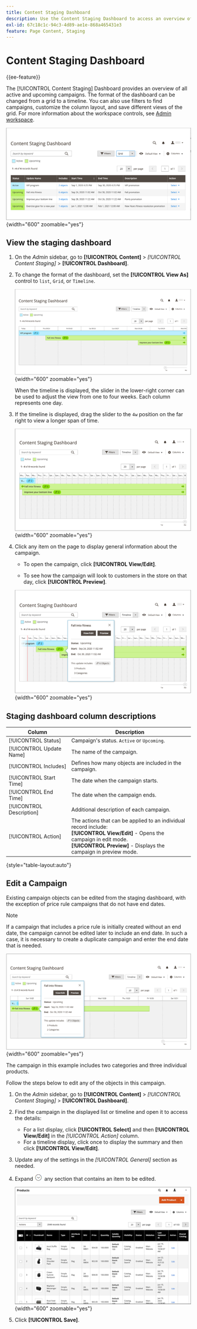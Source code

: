 ```yaml
---
title: Content Staging Dashboard
description: Use the Content Staging Dashboard to access an overview of all active and upcoming campaigns.
exl-id: 67c18c1c-94c3-4d89-ae1e-868a465431e3
feature: Page Content, Staging
---
```

# Content Staging Dashboard

{{ee-feature}}

The [!UICONTROL Content Staging] Dashboard provides an overview of all active and upcoming campaigns. The format of the dashboard can be changed from a grid to a timeline. You can also use filters to find campaigns, customize the column layout, and save different views of the grid. For more information about the workspace controls, see [Admin workspace](../getting-started/admin-workspace.md).

![Staging dashboard in grid view](./assets/content-staging-grid-view.png){width="600" zoomable="yes"}

## View the staging dashboard

1. On the _Admin_ sidebar, go to  **[!UICONTROL Content]** > _[!UICONTROL Content Staging]_ > **[!UICONTROL Dashboard]**.

1. To change the format of the dashboard, set the **[!UICONTROL View As]** control to `list`, `Grid`, or `Timeline`.

   ![Timeline view](./assets/content-staging-dashboard-timeline.png){width="600" zoomable="yes"}

   When the timeline is displayed, the slider in the lower-right corner can be used to adjust the view from one to four weeks. Each column represents one day.

1. If the timeline is displayed, drag the slider to the `4w` position on the far right to view a longer span of time.

   ![Four-week view](./assets/content-staging-timeline-4-week-view.png){width="600" zoomable="yes"}

1. Click any item on the page to display general information about the campaign.

   - To open the campaign, click **[!UICONTROL View/Edit]**.

   - To see how the campaign will look to customers in the store on that day, click **[!UICONTROL Preview]**.

   ![Campaign information](./assets/content-staging-campaign-info.png){width="600" zoomable="yes"}

## Staging dashboard column descriptions

|Column|Description|
|--- |--- |
|[!UICONTROL Status]|Campaign's status. `Active` or `Upcoming`.|
|[!UICONTROL Update Name]|The name of the campaign.|
|[!UICONTROL Includes]|Defines how many objects are included in the campaign.|
|[!UICONTROL Start Time]|The date when the campaign starts.|
|[!UICONTROL End Time]|The date when the campaign ends.|
|[!UICONTROL Description]|Additional description of each campaign.|
|[!UICONTROL Action]|The actions that can be applied to an individual record include:<br/>**[!UICONTROL View/Edit]** - Opens the campaign in edit mode.<br/>**[!UICONTROL Preview]** - Displays the campaign in preview mode.|

{style="table-layout:auto"}

## Edit a Campaign

Existing campaign objects can be edited from the staging dashboard, with the exception of price rule campaigns that do not have end dates.

>[!NOTE]
>
>If a campaign that includes a price rule is initially created without an end date, the campaign cannot be edited later to include an end date. In such a case, it is necessary to create a duplicate campaign and enter the end date that is needed.

![Campaign detail](./assets/content-staging-dashboard-view-edit.png){width="600" zoomable="yes"}

The campaign in this example includes two categories and three individual products.

Follow the steps below to edit any of the objects in this campaign.

1. On the _Admin_ sidebar, go to  **[!UICONTROL Content]** > _[!UICONTROL Content Staging]_ > **[!UICONTROL Dashboard]**.

1. Find the campaign in the displayed list or timeline and open it to access the details:

   - For a list display, click **[!UICONTROL Select]** and then **[!UICONTROL View/Edit]** in the _[!UICONTROL Action]_ column.
   - For a timeline display, click once to display the summary and then click **[!UICONTROL View/Edit]**.

1. Update any of the settings in the _[!UICONTROL General]_ section as needed.

1. Expand ![Expansion selector](../assets/icon-display-expand.png) any section that contains an item to be edited.

   ![Updating the assigned products for a campaign item](./assets/content-staging-campaign-edit-products.png){width="600" zoomable="yes"}

1. Click **[!UICONTROL Save]**.
